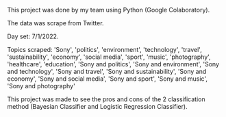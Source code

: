 This project was done by my team using Python (Google Colaboratory).

The data was scrape from Twitter. 

Day set: 7/1/2022.

Topics scraped: 'Sony', 'politics', 'environment', 'technology', 'travel', 'sustainability', 
'economy', 'social media', 'sport', 'music', 'photography', 'healthcare', 'education', 'Sony and politics', 'Sony and environment', 'Sony and technology',
'Sony and travel', 'Sony and sustainability', 'Sony and economy', 'Sony and social media', 'Sony and sport', 'Sony and music', 'Sony and photography'

This project was made to see the pros and cons of the 2 classification method (Bayesian Classifier and Logistic Regression Classifier).
